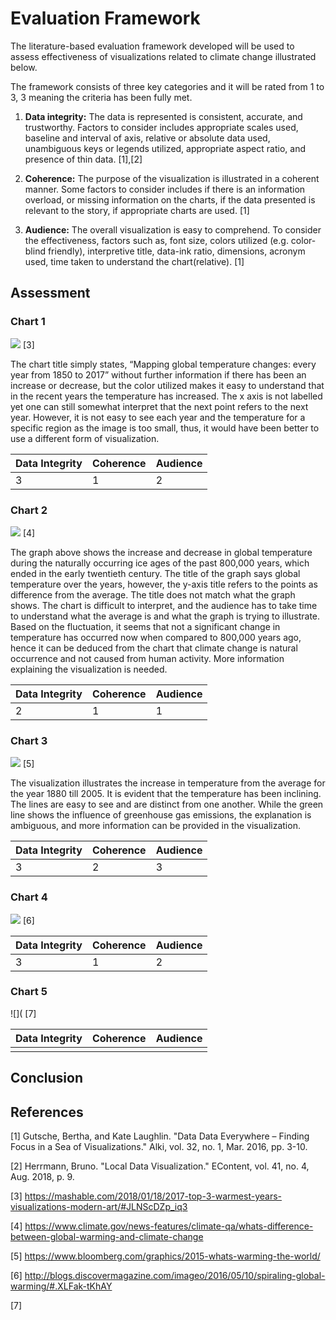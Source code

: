 # **Evaluation Framework**

The literature-based evaluation framework developed will be used to assess effectiveness of visualizations related to climate change illustrated below.

The framework consists of three key categories and it will be rated from 1 to 3, 3 meaning the criteria has been fully met.

1. **Data integrity:** The data is represented is consistent, accurate, and trustworthy. Factors to consider includes appropriate scales used, baseline and interval of axis, relative or absolute data used, unambiguous keys or legends utilized, appropriate aspect ratio, and presence of thin data. [1],[2]

2. **Coherence:** The purpose of the visualization is illustrated in a coherent manner. Some factors to consider includes if there is an information overload, or missing information on the charts, if the data presented is relevant to the story, if appropriate charts are used. [1]

3. **Audience:** The overall visualization is easy to comprehend. To consider the effectiveness, factors such as, font size, colors utilized (e.g. color-blind friendly), interpretive title, data-ink ratio, dimensions, acronym used, time taken to understand the chart(relative). [1]

## Assessment
### Chart 1

![](https://github.com/syragrg/ClimateChange-SelfStudyProject/blob/master/ChartsAssessed/chart1.png?raw=true)
[3]


The chart title simply states, “Mapping global temperature changes: every year from 1850 to 2017” without further information if there has been an increase or decrease, but the color utilized makes it easy to understand that in the recent years the temperature has increased. The x axis is not labelled yet one can still somewhat interpret that the next point refers to the next year. However, it is not easy to see each year and the temperature for a specific region as the image is too small, thus, it would have been better to use a different form of visualization.




Data Integrity | Coherence| Audience
------------ | ------------- | -------------
 3 | 1 | 2
 
 
### Chart 2

![](https://github.com/syragrg/ClimateChange-SelfStudyProject/blob/master/ChartsAssessed/chart%202.png?raw=true)
[4]
 
The graph above shows the increase and decrease in global temperature during the naturally occurring ice ages of the past 800,000 years, which ended in the early twentieth century. The title of the graph says global temperature over the years, however, the y-axis title refers to the points as difference from the average. The title does not match what the graph shows. The chart is difficult to interpret, and the audience has to take time to understand what the average is and what the graph is trying to illustrate. Based on the fluctuation, it seems that not a significant change in temperature has occurred now when compared to 800,000 years ago, hence it can be deduced from the chart that climate change is natural occurrence and not caused from human activity. More information explaining the visualization is needed.
 
 Data Integrity | Coherence| Audience
------------ | ------------- | -------------
 2 | 1 | 1

### Chart 3

![](https://github.com/syragrg/ClimateChange-SelfStudyProject/blob/master/ChartsAssessed/chart3.png?raw=true)
[5]

The visualization illustrates the increase in temperature from the average for the year 1880 till 2005. It is evident that the temperature has been inclining. The lines are easy to see and are distinct from one another. While the green line shows the influence of greenhouse gas emissions, the explanation is ambiguous, and more information can be provided in the visualization. 

Data Integrity | Coherence| Audience
------------ | ------------- | -------------
 3 | 2 | 3

### Chart 4

![](https://github.com/syragrg/ClimateChange-SelfStudyProject/blob/master/ChartsAssessed/chart%204.png?raw=true)
[6]

Data Integrity | Coherence| Audience
------------ | ------------- | -------------
 3 | 1 | 2

### Chart 5

![](
[7]

Data Integrity | Coherence| Audience
------------ | ------------- | -------------
  |  | 

## Conclusion


## References


[1] Gutsche, Bertha, and Kate Laughlin. "Data Data Everywhere – Finding Focus in a Sea of Visualizations." Alki, vol. 32, no. 1, Mar. 2016, pp. 3-10.

[2] Herrmann, Bruno. "Local Data Visualization." EContent, vol. 41, no. 4, Aug. 2018, p. 9.

[3] https://mashable.com/2018/01/18/2017-top-3-warmest-years-visualizations-modern-art/#JLNScDZp_iq3


[4] https://www.climate.gov/news-features/climate-qa/whats-difference-between-global-warming-and-climate-change


[5] https://www.bloomberg.com/graphics/2015-whats-warming-the-world/


[6] http://blogs.discovermagazine.com/imageo/2016/05/10/spiraling-global-warming/#.XLFak-tKhAY


[7]





